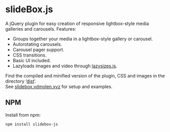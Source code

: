 # slideBox.js

A jQuery plugin for easy creation of responsive lightbox-style media galleries and carousels. Features:
	
- 	Groups together your media in a lightbox-style gallery or carousel.
- 	Autorotating carousels.
- 	Carousel pager support.
- 	CSS transitions.
- 	Basic UI included.
- 	Lazyloads images and video through [lazysizes.js](https://github.com/aFarkas/lazysizes).
	
Find the compiled and minified version of the plugin, CSS and images in the directory ‘[dist](https://github.com/carst/slideBox.js/tree/master/dist)’.  
See [slidebox.vdmolen.xyz](http://slidebox.vdmolen.xyz) for setup and examples.

## NPM

Install from npm:

``npm install slidebox-js``